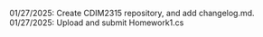 01/27/2025: Create CDIM2315 repository, and add changelog.md.
01/27/2025: Upload and submit Homework1.cs

